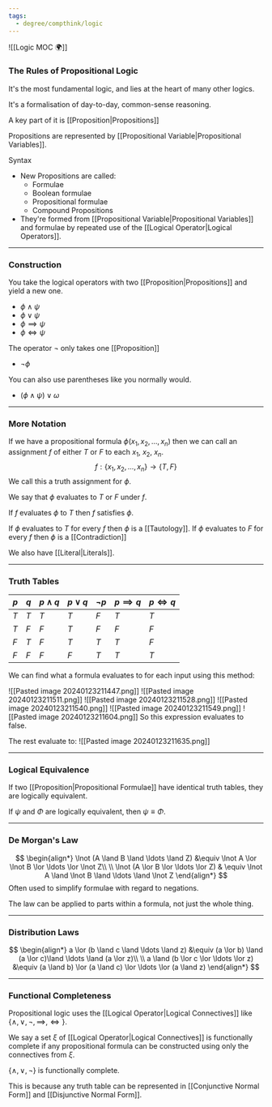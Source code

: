 ```yaml
---
tags:
  - degree/compthink/logic
---
```

![[Logic MOC 🌍]]

### The Rules of Propositional Logic

It's the most fundamental logic, and lies at the heart of many other logics.

It's a formalisation of day-to-day, common-sense reasoning.

A key part of it is [[Proposition|Propositions]]

Propositions are represented by [[Propositional Variable|Propositional Variables]].

Syntax
- New Propositions are called:
	- Formulae
	- Boolean formulae
	- Propositional formulae
	- Compound Propositions
- They're formed from [[Propositional Variable|Propositional Variables]] and formulae by repeated use of the [[Logical Operator|Logical Operators]].

---
### Construction

You take the logical operators with two [[Proposition|Propositions]] and yield a new one.

- $\phi \land \psi$ 
- $\phi \lor \psi$
- $\phi \implies \psi$
- $\phi\iff\psi$

The operator $\lnot$ only takes one [[Proposition]]
- $\lnot \phi$

You can also use parentheses like you normally would.

- $(\phi\land\psi)\lor\omega$

---
### More Notation

If we have a propositional formula $\phi(x_{1},x_{2},\dots,x_{n})$ then we can call an assignment $f$ of either $T$ or $F$ to each $x_{1}$, $x_{2}$, $x_{n}$.
$$f:\{x_{1},x_{2},\dots,x_{n}\}\rightarrow \{T,F\}$$
We call this a truth assignment for $\phi$.

We say that $\phi$ evaluates to $T$ or $F$ under $f$.

If $f$ evaluates $\phi$ to $T$ then $f$ satisfies $\phi$.

If $\phi$ evaluates to $T$ for every $f$ then $\phi$ is a [[Tautology]].
If $\phi$ evaluates to $F$ for every $f$ then $\phi$ is a [[Contradiction]]

We also have [[Literal|Literals]].

---
### Truth Tables
| $p$ | $q$ | $p\land q$ | $p \lor q$ | $\lnot p$ | $p \implies q$ | $p \iff q$ |
| ---- | ---- | ---- | ---- | ---- | ---- | ---- |
| $T$ | $T$ | $T$ | $T$ | $F$ | $T$ | $T$ |
| $T$ | $F$ | $F$ | $T$ | $F$ | $F$ | $F$ |
| $F$ | $T$ | $F$ | $T$ | $T$ | $T$ | $F$ |
| $F$ | $F$ | $F$ | $F$ | $T$ | $T$ | $T$ |

We can find what a formula evaluates to for each input using this method:

![[Pasted image 20240123211447.png]]
![[Pasted image 20240123211511.png]]
![[Pasted image 20240123211528.png]]
![[Pasted image 20240123211540.png]]
![[Pasted image 20240123211549.png]]
![[Pasted image 20240123211604.png]]
So this expression evaluates to false.

The rest evaluate to:
![[Pasted image 20240123211635.png]]

---
### Logical Equivalence

If two [[Proposition|Propositional Formulae]] have identical truth tables, they are logically equivalent.

If $\psi$ and $\Phi$ are logically equivalent, then $\psi\equiv\Phi$.

---
### De Morgan's Law

$$
\begin{align*}
\lnot (A \land B \land \ldots \land Z) &\equiv \lnot A \lor \lnot B \lor \ldots \lor \lnot Z\\
\\
\lnot (A \lor B \lor \ldots \lor Z) & \equiv \lnot A \land \lnot B \land \ldots \land \lnot Z
\end{align*}
$$
Often used to simplify formulae with regard to negations.

The law can be applied to parts within a formula, not just the whole thing.

---
### Distribution Laws

$$
\begin{align*}
a \lor (b \land c \land \ldots \land z) &\equiv (a \lor b) \land (a \lor c)\land \ldots \land (a \lor z)\\
\\
a \land (b \lor c \lor \ldots \lor z) &\equiv (a \land b) \lor (a \land c) \lor \ldots \lor (a \land z)
\end{align*}
$$

---
### Functional Completeness

Propositional logic uses the [[Logical Operator|Logical Connectives]] like $\{\land,\lor,\lnot,\implies,\iff \}$.

We say a set $\xi$ of [[Logical Operator|Logical Connectives]] is functionally complete if any propositional formula can be constructed using only the connectives from $\xi$.

$\{\land,\lor,\lnot\}$ is functionally complete.

This is because any truth table can be represented in [[Conjunctive Normal Form]] and [[Disjunctive Normal Form]].

